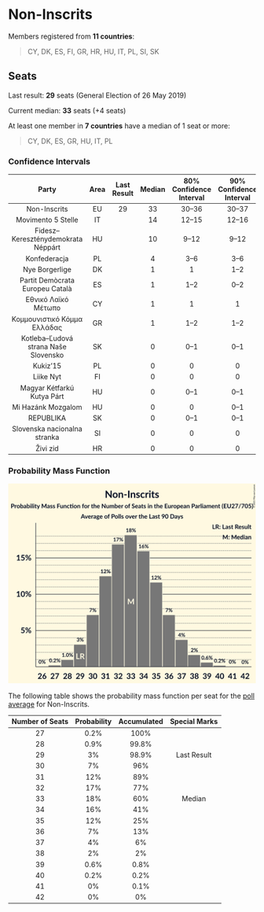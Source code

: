 # Non-Inscrits

Members registered from **11 countries**:

> CY, DK, ES, FI, GR, HR, HU, IT, PL, SI, SK

## Seats

Last result: **29** seats (General Election of 26 May 2019)

Current median: **33** seats (+4 seats)

At least one member in **7 countries** have a median of 1 seat or more:

> CY, DK, ES, GR, HU, IT, PL

### Confidence Intervals

| Party | Area | Last Result | Median | 80% Confidence Interval | 90% Confidence Interval | 95% Confidence Interval | 99% Confidence Interval |
|:-----:|:----:|:-----------:|:------:|:-----------------------:|:-----------------------:|:-----------------------:|:-----------------------:|
| Non-Inscrits | EU | 29 | 33 | 30–36 | 30–37 | 29–37 | 28–39 |
| Movimento 5 Stelle | IT | | 14 | 12–15 | 12–16 | 11–17 | 11–17 |
| Fidesz–Kereszténydemokrata Néppárt | HU | | 10 | 9–12 | 9–12 | 9–12 | 9–12 |
| Konfederacja | PL | | 4 | 3–6 | 3–6 | 3–6 | 3–7 |
| Nye Borgerlige | DK | | 1 | 1 | 1–2 | 1–2 | 0–2 |
| Partit Demòcrata Europeu Català | ES | | 1 | 1–2 | 0–2 | 0–2 | 0–2 |
| Εθνικό Λαϊκό Μέτωπο | CY | | 1 | 1 | 1 | 1 | 1 |
| Κομμουνιστικό Κόμμα Ελλάδας | GR | | 1 | 1–2 | 1–2 | 1–2 | 1–2 |
| Kotleba–Ľudová strana Naše Slovensko | SK | | 0 | 0–1 | 0–1 | 0–1 | 0–1 |
| Kukiz’15 | PL | | 0 | 0 | 0 | 0 | 0 |
| Liike Nyt | FI | | 0 | 0 | 0 | 0 | 0 |
| Magyar Kétfarkú Kutya Párt | HU | | 0 | 0–1 | 0–1 | 0–1 | 0–1 |
| Mi Hazánk Mozgalom | HU | | 0 | 0 | 0–1 | 0–1 | 0–1 |
| REPUBLIKA | SK | | 0 | 0–1 | 0–1 | 0–1 | 0–1 |
| Slovenska nacionalna stranka | SI | | 0 | 0 | 0 | 0 | 0 |
| Živi zid | HR | | 0 | 0 | 0 | 0–1 | 0–1 |

### Probability Mass Function

![Graph with seats probability mass function not yet produced](average-2021-07-31-seats-pmf-non-inscrits.png "Seats Probability Mass Function")

The following table shows the probability mass function per seat for the [poll average](average-2021-07-31.html) for Non-Inscrits.

| Number of Seats | Probability | Accumulated | Special Marks |
|:---------------:|:-----------:|:-----------:|:-------------:|
| 27 | 0.2% | 100% |  |
| 28 | 0.9% | 99.8% |  |
| 29 | 3% | 98.9% | Last Result |
| 30 | 7% | 96% |  |
| 31 | 12% | 89% |  |
| 32 | 17% | 77% |  |
| 33 | 18% | 60% | Median |
| 34 | 16% | 41% |  |
| 35 | 12% | 25% |  |
| 36 | 7% | 13% |  |
| 37 | 4% | 6% |  |
| 38 | 2% | 2% |  |
| 39 | 0.6% | 0.8% |  |
| 40 | 0.2% | 0.2% |  |
| 41 | 0% | 0.1% |  |
| 42 | 0% | 0% |  |


